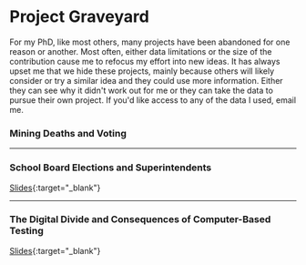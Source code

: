 # Project Graveyard
For my PhD, like most others, many projects have been abandoned for one reason or another. Most often, either data limitations or the size of the contribution cause me to refocus my effort into new ideas. It has always upset me that we hide these projects, mainly because others will likely consider or try a similar idea and they could use more information. Either they can see why it didn't work out for me or they can take the data to pursue their own project. If you'd like access to any of the data I used, email me. 
### Mining Deaths and Voting

---

### School Board Elections and Superintendents
[Slides](https://drive.google.com/file/d/1EyU29A9BA5E-_4G_vkFu5Z0XrgmvsLEJ/view?usp=sharing?){:target="_blank"}
         
---

### The Digital Divide and Consequences of Computer-Based Testing
[Slides](https://drive.google.com/file/d/1dadyKR3FuzQR4HTd1PwVcbCzxcLxCFli/view?usp=sharing?){:target="_blank"}
